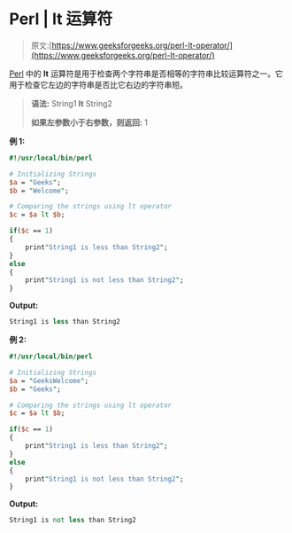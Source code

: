 # Perl | lt 运算符

> 原文:[https://www.geeksforgeeks.org/perl-lt-operator/](https://www.geeksforgeeks.org/perl-lt-operator/)

[Perl](https://www.geeksforgeeks.org/introduction-to-perl/) 中的 **lt** 运算符是用于检查两个字符串是否相等的字符串比较运算符之一。它用于检查它左边的字符串是否比它右边的字符串短。

> **语法:** String1 **lt** String2
> 
> **如果左参数小于右参数，则返回:** 1

**例 1:**

```perl
#!/usr/local/bin/perl

# Initializing Strings
$a = "Geeks";
$b = "Welcome";

# Comparing the strings using lt operator
$c = $a lt $b;

if($c == 1)
{
    print"String1 is less than String2";
}
else
{
    print"String1 is not less than String2";
}
```

**Output:**

```perl
String1 is less than String2

```

**例 2:**

```perl
#!/usr/local/bin/perl

# Initializing Strings
$a = "GeeksWelcome";
$b = "Geeks";

# Comparing the strings using lt operator
$c = $a lt $b;

if($c == 1)
{
    print"String1 is less than String2";
}
else
{
    print"String1 is not less than String2";
}
```

**Output:**

```perl
String1 is not less than String2

```